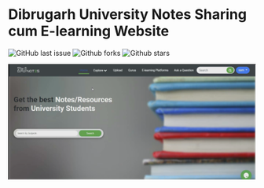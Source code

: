 # Dibrugarh University Notes Sharing cum E-learning Website
![GitHub last issue]( https://img.shields.io/github/issues/sumitgsh/DuNotes)
![Github forks ](https://img.shields.io/github/forks/sumitgsh/DuNotes)
![Github stars](https://img.shields.io/github/stars/sumitgsh/DuNotes)

![DuNotes Banner](https://github.com/sumitgsh/DuNotes/blob/main/dunotes.png)
